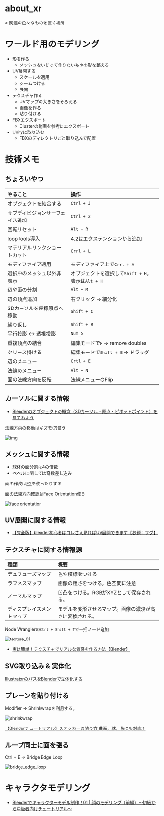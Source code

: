 # about_xr

xr関連の色々なものを置く場所

# ワールド用のモデリング

+ 形を作る
  + メッシュをいじって作りたいものの形を整える
+ UV展開する
  + スケールを適用
  + シームつける
  + 展開
+ テクスチャ作る
  + UVマップの大きさをそろえる
  + 画像を作る
  + 貼り付ける
+ FBXエクスポート
  + Clusterの動画を参考にエクスポート
+ Unityに取り込む
  + FBXのディレクトリごと取り込んで配置

# 技術メモ

## ちょろいやつ

| やること | 操作 |
| :----- | :----- |
| オブジェクトを結合する | `Ctrl + J` |
| サブディビジョンサーフェイス追加 | `Ctrl + 2` |
| 回転リセット | `Alt + R` |
| loop tools導入 | 4.2はエクステンションから追加 |
| マテリアルリンクショートカット | `Crrl + L` |
| モディファイア適用 | モディファイア上で`Crrl + A` |
| 選択中のメッシュ以外非表示 | オブジェクトを選択して`Shift + H`。表示は`Alt + H` |
| 辺や面の分割 | `Alt + M` |
| 辺の頂点追加 | 右クリック -> 細分化 |
| 3Dカーソルを座標原点へ移動 | `Shift + C` |
| 繰り返し | `Shift + R` |
| 平行投影 <-> 透視投影 | `Num_5` |
| 重複頂点の結合 | 編集モードで`M` -> remove doubles |
| クリース掛ける | 編集モードで`Shift + E` -> ドラッグ |
| 辺のメニュー | `Crtl + E` |
| 法線のメニュー | `Alt + N` |
| 面の法線方向を反転 | 法線メニューのFlip |


## カーソルに関する情報

+ [Blenderのオブジェクトの概念（3Dカーソル・原点・ピボットポイント）を見てみよう](https://gihyo.jp/article/2023/03/blender-basics-06)

法線方向の移動はギズモ(?)使う

![img](./img/normal_move.png)

## メッシュに関する情報

+ 球体の面分割は4の倍数
+ ベベルに関しては奇数差し込み

面の作成は[F2](https://saru-blender.com/fill)を使ったりする

面の法線方向確認はFace Orientation使う

![face orientation](./img/normal_orientation.png)

## UV展開に関する情報


 + [【完全版】blender初心者はコレさえ見ればUV展開できます【お題：フグ】](https://youtu.be/mFJNdIKApPc?si=1c74L4tA2yzt3NAO)

## テクスチャに関する情報源

| 種類 | 概要 |
| :----- | :----- |
| デュフューズマップ | 色や模様をつける |
| ラフネスマップ | 画像の粗さをつける。色空間に注意 |
| ノーマルマップ | 凹凸をつける。RGBがXYZとして保存される。 |
| ディスプレイスメントマップ | モデルを変形させるマップ。画像の濃淡が高さに変換される。 |

Node Wranglerの`Ctrl + Shift + T`で一括ノード追加

![texture_01](./img/texture_01.png)

+ [実は簡単！テクスチャでリアルな質感を作る方法【Blender】](https://youtu.be/K1MMnQjvzZ8?si=0IOpBbRIHsu0aba3)

## SVG取り込み & 実体化

[IllustratorのパスをBlenderで立体化する](https://styly.cc/ja/tips/jp-illustrator-to-blender/)

## プレーンを貼り付ける

Modifier -> Shrinkwrapを利用する。

![shrinkwrap](./img/modifier_shrinkwrap.png)

[【Blenderチュートリアル】ステッカーの貼り方 曲面、球、角にも対応！](https://youtu.be/PG7zuOHJUS4?si=RKcdE839pjp0JSsL)

## ループ同士に面を張る

Ctrl + E -> Bridge Edge Loop

![bridge_edge_loop](./img/bridge_edge_loop.png)


# キャラクタモデリング

+ [Blenderでキャラクターモデル制作！01 | 顔のモデリング（前編）〜初級から中級者向けチュートリアル〜](https://youtu.be/pk8POJpBkVs?si=3Kx54Zfmz_CR6lve)